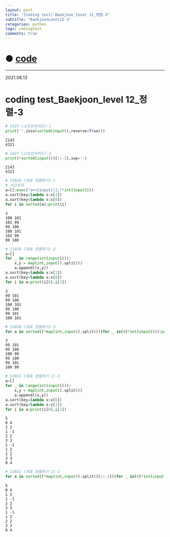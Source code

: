```yaml
---
layout: post
title: "[Coding test] Baekjoon_level 12_정렬-3"
subtitle: "BaekjoonLevel12-3"
categories: python
tags: codingtest
comments: true
---
```


# ● [code](https://github.com/JeongJaeyoung0/coding_test/blob/b7e45837cd346c87c1ecddc502a13983c4f74725/210613_Baekjoon_coding%20test_level%2012_%EC%A0%95%EB%A0%AC-3.ipynb)

***

2021.06.13
# coding test_Baekjoon_level 12_정렬-3


```python
# 1427 (소트인사이드)-1
print(''.join(sorted(input(),reverse=True)))
```

    2143
    4321
    


```python
# 1427 (소트인사이드)-2
print(*sorted(input())[::-1],sep='')
```

    2143
    4321
    


```python
# 11650 (좌표 정렬하기)-1
# 시간초과
a=[];exec("a+=[input()];"*int(input()))
a.sort(key=lambda x:x[1])
a.sort(key=lambda x:x[0])
for i in sorted(a):print(i)
```

    3
    100 101
    101 99
    99 100
    100 101
    101 99
    99 100
    


```python
# 11650 (좌표 정렬하기)-2
a=[]
for _ in range(int(input())):
    x,y = map(int,input().split())
    a.append((x,y))
a.sort(key=lambda x:x[1])
a.sort(key=lambda x:x[0])
for i in a:print(i[0],i[1])
```

    3
    99 101
    99 100
    100 101
    99 100
    99 101
    100 101
    


```python
# 11650 (좌표 정렬하기)-3
for a in sorted([*map(int,input().split())]for _ in[0]*int(input())):print(*a)
```

    3
    99 101
    99 100
    100 99
    99 100
    99 101
    100 99
    


```python
# 11651 (좌표 정렬하기 2)-1
a=[]
for _ in range(int(input())):
    x,y = map(int,input().split())
    a.append((x,y))
a.sort(key=lambda x:x[0])
a.sort(key=lambda x:x[1])
for i in a:print(i[0],i[1])
```

    5
    0 4
    1 2
    1 -1
    2 2
    3 3
    1 -1
    1 2
    2 2
    3 3
    0 4
    


```python
# 11651 (좌표 정렬하기 2)-2
for a in sorted([*map(int,input().split()[::-1])]for _ in[0]*int(input())):print(*a[::-1])
```

    5
    0 4
    1 2
    1 -1
    2 2
    3 3
    1 -1
    1 2
    2 2
    3 3
    0 4